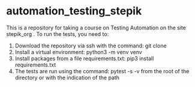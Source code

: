# automation_testing_stepik

This is a repository for taking a course on Testing Automation on the site stepik_org .
To run the tests, you need to:
1. Download the repository via ssh with the command: git clone
2. Install a virtual environment: python3 -m venv venv
3. Install packages from a file requirements.txt: pip3 install requirements.txt
4. The tests are run using the command: pytest -s -v from the root of the directory or with the indication of the path